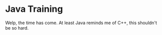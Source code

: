 # Java Training

Welp, the time has come.
At least Java reminds me of C++, this shouldn't be so hard.